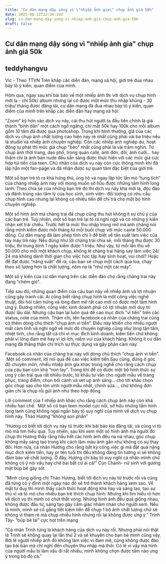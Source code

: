 ```yaml
---
title: "Cư dân mạng dậy sóng vì \"nhiếp ảnh gia\" chụp ảnh giá 50k"
date: 2025-06-12T22:34:19Z
slug: cu-dan-mang-day-song-vi-nhiep-anh-gia-chup-anh-gia-50k
draft: false
---
```


## Cư dân mạng dậy sóng vì "nhiếp ảnh gia" chụp ảnh giá 50k

## teddyhangvu

Vic - Theo TTVN
Trên khắp các diễn đàn, mạng xã hội, giới trẻ đua nhau bày tỏ ý kiến, quan điểm của mình.

Hôm qua, ngay sau khi bài báo về một nhiếp ảnh 9x với dịch vụ chụp hình mới lạ - chỉ 50k/ album nhưng lại có được một mức thu nhập khủng - 30 triệu/ tháng được đăng tải, cư dân mạng đã đua nhau bày tỏ ý kiến, quan điểm của mình trên khắp các diễn đàn hay mạng xã hội.
 
“Zoom” kỹ hơn vào dịch vụ này, cái thu hút người ta đầu tiên chính là giá thành “bình dân” một cách ngỡ ngàng, chỉ mất 50k hay 100k cho mỗi album gồm 10 tấm đã được qua photoshop. Trong khi bình thường, giá của các dịch vụ chụp ảnh chất lượng cao hiện nay rẻ nhất cũng phải vài ba triệu nếu là studio và nhiếp ảnh chuyên nghiệp. Còn các nhiếp ảnh nghiệp dư, hoạt động tự phát thì mức giá chụp "bèo" nhất cũng phải là vài trăm nghìn. Từ chụp ảnh thời trang, dạo phố, trong quán café, ảnh đơn, đôi, ảnh cưới… hay thậm chí là ảnh bán nude đều sẵn sàng được thực hiện với các mức giá cực hợp túi tiền của teen. Chủ nhân của dịch vụ này còn cực thông minh khi đã lập hẳn một fan-page và đã nhận được sự quan tâm đặc biệt của giới trẻ.
 
Một số bạn trẻ tỏ ra khá hứng thú, ủng hộ và ngay lập tức lần mò “tung tích” của chàng nhiếp ảnh này với mong muốn sở hữu được những tấm hình long lanh. Theo chia sẻ của những bạn trẻ đó thì dịch vụ này khá mới lạ, độc đáo và đánh trúng vào tâm lý của học sinh, sinh viên- đối tượng có nhu cầu chụp hình cao nhưng lại không có nhiều tiền để chi trả cho một bộ hình chuyên nghiệp.



Một số hình ảnh mà chàng trai đã chụp cũng thu hút không ít sự chú ý của các bạn trẻ. ​Tuy nhiên, một số bạn trẻ lại tỏ ra nghi ngờ và có những ý kiến nhận xét trái chiều.
Trước hết là mức thu nhập trong mơ mà anh chàng nói rằng mình kiếm được mỗi tháng từ mỗi buổi chụp với mức caxte 50.000 đồng. Cư dân mạng đã làm phép tính chi li để biết về tần suất làm việc của tay máy trẻ này. Nếu đúng như lời chàng trai chia sẻ, mỗi tháng thu được 30 triệu, thì trung bình 1 ngày kiếm được 1 triệu.
Như vậy, từ mỗi lần thu về 50.000 cho mỗi một khách chụp, không lẽ chàng trai hăng say làm việc 24/ 24 mà không dành thời gian cho việc học tập hay sinh hoạt, vui chơi? Hoặc để đạt được “năng suất” đề ra, cậu bạn sẽ chụp một cách qua loa, chạy theo số lượng hơn là chất lượng, nôm na là “như một cái máy”.



Một số ý kiến của cư dân mạng trên các diễn đàn cho rằng chàng trai này đang "chém gió".​ 
 
Tiếp sau đó, những quan điểm của cậu bạn này về nhiếp ảnh và lợi nhuận cũng gây tranh cãi.  Ai cũng biết rằng chụp hình là một công việc nghệ thuật, đòi hỏi cảm hứng và lòng đam mê rất cao mới có được một tấm hình ưng ý. Đương nhiên, công việc kinh doanh phải có lợi nhuận mới duy trì được lâu dài. Nhưng cậu bạn lại luôn quá đề cao mục đích "vì tiền" trên các status, note của mình. Thậm chí, tên facebook cá nhân của chàng trai cũng có thêm dòng chú thích “chụp ảnh vì tiền”.
Điều này khiến cho nhiều người mất cảm tình và nghi ngờ về mức độ chuyên nghiệp cũng như lòng tận tâm, nhiệt tình, cho rằng tất cả chì vì mục đích kinh doanh, kiếm tiền chứ không phải vì lòng đam mê hay vì lợi ích, niềm vui của khách hàng. Không ít cư dân mạng đã thẳng thắn chỉ trích sự thực dụng và gây phản cảm này.


Facebook cá nhân của chàng trai này với dòng chú thích "chụp ảnh vì tiền".
​
​
Một số comment, lời nói quá đề cao việc kiếm tiền.​Sau cùng, đứng ở góc độ chuyên môn, nhiều nhiếp ảnh gia khác trong nghề cho rằng cách chụp của cậu bạn còn khá “non tay”. Trong khi để có được một bộ hình thức sự ưng ý cần trải qua rất nhiều bước, từ khâu tư vấn cho người mẫu về trang phục, trang điểm, chọn bối cảnh và set up ánh sáng… cho tới khâu chọn góc chụp sao cho tôn vinh người mẫu nhất, chỉnh sửa…, chứ không đơn giản chỉ là chụp rồi gửi ảnh như theo hợp đồng.

Lời comment của 1 nhiếp ảnh khác cho rằng cách chụp ảnh này còn khá nhiều hạn chế.
​ 
Một số cô bạn teen model cực nổi, sở hữu những tấm hình long lanh cũng không ngại ngần bày tỏ suy nghĩ của mình về dịch vụ chụp hình này.
Thảo Hương “không son phấn”

​“Hương có biết tới dịch vụ này từ trước khi bài báo kia đăng tải, và cũng vì tò mò mà tìm hiểu qua. Tuy nhiên, sau khi xem một số hình ảnh mà người đó chụp thì Hương thấy rằng hầu hết các hình ảnh đều na ná nhau, góc chụp không mấy sáng tạo trong khi cách làm màu ảnh gần như không có sự thay đổi. Hơn nữa, cá nhân Hương cho rằng bất kỳ công việc gì mà đặt quá nặng mục đích kiếm tiền, hay pr tên tuổi thì đều không đáng tin tưởng vì sẽ không đảm bảo về chất lượng. Ở đây, Hương chỉ bày tỏ suy nghĩ cá nhân mình chứ không có ý nói xấu hay chê bai bất cứ ai cả!”
Cún Chảnh- nữ sinh với gương mặt búp bê gây sốt

​“Mình cũng giống chị Thảo Hương, biết tới dịch vụ này từ trước rồi và cũng đã từng có ý định một ngày nào đó sẽ trở thành khách hàng xem sao. Về mặt tư duy thì mình thấy cách thức hoạt động khá hay và sáng tạo, tạo sự thú vị và tò mò cho nhiều bạn trẻ thích chụp hình. Nhưng khi tìm hiểu rõ hơn về dịch vụ thì mình có chút thất vọng. Những hình ảnh đều quá giống nhau, không được đầu tư, sáng tạo gây cảm giác nhàm chán cho người xem. Nếu là mình, mình sẽ cố gắng tiết kiệm tiền để chụp 1 bộ ảnh chất lượng chứ sẽ không vì tham rẻ mà chụp nhiều hình nhưng rồi lại không được ưng ý.”
Trinh Tây- “búp bê lai” cực hot trên mạng

​“Cá nhân Trinh từng là khách hàng của dịch vụ này rồi. Nhưng phải nói thật là Trinh sẽ không quay lại lần thứ 2 và sẽ khuyên cho bạn bè mình cũng vậy. Bởi lẽ người nhiếp ảnh đó không làm việc vì đam mê, cũng không được đào tạo bài bản mà chỉ nghĩ đến chuyện thu nhập mà thôi. Có lẽ vì vậy mà hình của người mẫu bị làm xấu đi rất nhiều, mình không chọn được tấm nào ưng ý trong bộ đó cả.”